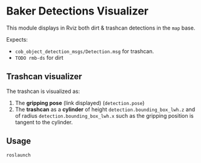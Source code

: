 # Baker Detections Visualizer

This module displays in Rviz both dirt & trashcan detections in the `map` base.

Expects:
 * `cob_object_detection_msgs/Detection.msg` for trashcan.
 * `TODO rmb-ds` for dirt

## Trashcan visualizer

The trashcan is visualized as: 
1. The **gripping pose** (link displayed) (`detection.pose`)
2. The **trashcan** as a **cylinder** of height `detection.bounding_box_lwh.z` and of radius `detection.bounding_box_lwh.x` such as the gripping position is tangent to the cylinder.



## Usage


```
roslaunch
```
